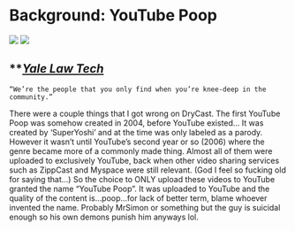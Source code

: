 # Background: YouTube Poop

![](https://d2mxuefqeaa7sj.cloudfront.net/s_C74373E08629C415EE2E786E821A140524EB8D697E80766FC2F86008120C8624_1489330264452_ytp.JPG)
![](https://d2mxuefqeaa7sj.cloudfront.net/s_C74373E08629C415EE2E786E821A140524EB8D697E80766FC2F86008120C8624_1489330265006_ytp2.JPG)

##  **[*Yale Law Tech*](https://yalelawtech.org/2012/11/03/youtube-poop-meme-as-art-community/)
    “We’re the people that you only find when you’re knee-deep in the community.”

There were a couple things that I got wrong on DryCast. The first YouTube Poop was somehow created in 2004, before YouTube existed…
It was created by ‘SuperYoshi’ and at the time was only labeled as a parody. However it wasn’t until YouTube’s second year or so (2006) where the genre became more of a commonly made thing. Almost all of them were uploaded to exclusively YouTube, back when other video sharing services such as ZippCast and Myspace were still relevant. (God I feel so fucking old for saying that…) So the choice to ONLY upload these videos to YouTube granted the name “YouTube Poop”. It was uploaded to YouTube and the quality of the content is…poop…for lack of better term, blame whoever invented the name. Probably MrSimon or something but the guy is suicidal enough so his own demons punish him anyways lol. 

